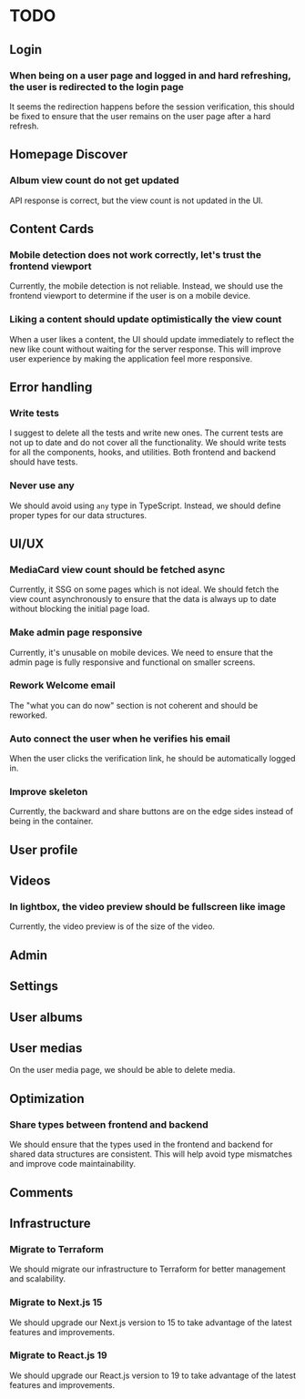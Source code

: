 # TODO

## Login

### When being on a user page and logged in and hard refreshing, the user is redirected to the login page

It seems the redirection happens before the session verification, this should be fixed to ensure that the user remains on the user page after a hard refresh.

## Homepage Discover

### Album view count do not get updated

API response is correct, but the view count is not updated in the UI.

## Content Cards

### Mobile detection does not work correctly, let's trust the frontend viewport

Currently, the mobile detection is not reliable. Instead, we should use the frontend viewport to determine if the user is on a mobile device.

### Liking a content should update optimistically the view count

When a user likes a content, the UI should update immediately to reflect the new like count without waiting for the server response. This will improve user experience by making the application feel more responsive.

## Error handling

### Write tests

I suggest to delete all the tests and write new ones. The current tests are not up to date and do not cover all the functionality. We should write tests for all the components, hooks, and utilities. Both frontend and backend should have tests.

### Never use any

We should avoid using `any` type in TypeScript. Instead, we should define proper types for our data structures.

## UI/UX

### MediaCard view count should be fetched async

Currently, it SSG on some pages which is not ideal. We should fetch the view count asynchronously to ensure that the data is always up to date without blocking the initial page load.

### Make admin page responsive

Currently, it's unusable on mobile devices. We need to ensure that the admin page is fully responsive and functional on smaller screens.

### Rework Welcome email

The "what you can do now" section is not coherent and should be reworked.

### Auto connect the user when he verifies his email

When the user clicks the verification link, he should be automatically logged in.

### Improve skeleton

Currently, the backward and share buttons are on the edge sides instead of being in the container.

## User profile

## Videos

### In lightbox, the video preview should be fullscreen like image

Currently, the video preview is of the size of the video.

## Admin

## Settings

## User albums

## User medias

On the user media page, we should be able to delete media.

## Optimization

### Share types between frontend and backend

We should ensure that the types used in the frontend and backend for shared data structures are consistent. This will help avoid type mismatches and improve code maintainability.

## Comments

## Infrastructure

### Migrate to Terraform

We should migrate our infrastructure to Terraform for better management and scalability.

### Migrate to Next.js 15

We should upgrade our Next.js version to 15 to take advantage of the latest features and improvements.

### Migrate to React.js 19

We should upgrade our React.js version to 19 to take advantage of the latest features and improvements.
